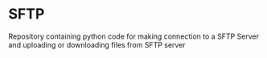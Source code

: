 # SFTP
Repository containing python code for making connection to a SFTP Server and uploading or downloading files from SFTP server
